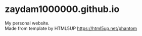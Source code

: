 # zaydam1000000.github.io
My personal website.  
Made from template by HTML5UP
https://html5up.net/phantom

